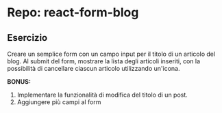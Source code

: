 # Repo: react-form-blog

## Esercizio
Creare un semplice form con un campo input per il titolo di un articolo del blog. 
Al submit del form, mostrare la lista degli articoli inseriti, con la possibilità di cancellare ciascun articolo utilizzando un'icona.

**BONUS:**
1) Implementare la funzionalità di modifica del titolo di un post.
2) Aggiungere più campi al form